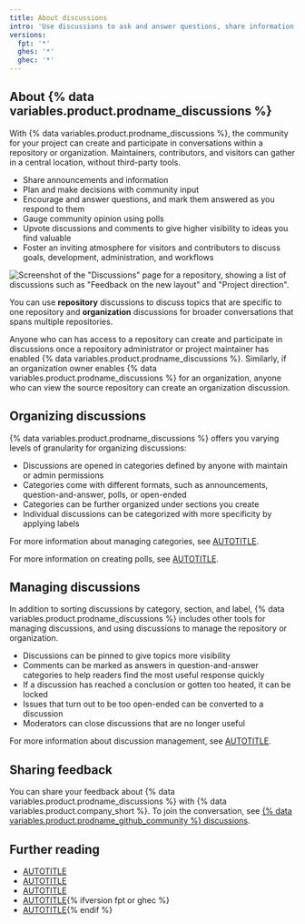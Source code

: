 ```yaml
---
title: About discussions
intro: 'Use discussions to ask and answer questions, share information, make announcements, and conduct or participate in a conversation about a project.'
versions:
  fpt: '*'
  ghes: '*'
  ghec: '*'
---
```



## About {% data variables.product.prodname_discussions %}

With {% data variables.product.prodname_discussions %}, the community for your project can create and participate in conversations within a repository or organization. Maintainers, contributors, and visitors can gather in a central location, without third-party tools.

* Share announcements and information
* Plan and make decisions with community input
* Encourage and answer questions, and mark them answered as you respond to them
* Gauge community opinion using polls 
* Upvote discussions and comments to give higher visibility to ideas you find valuable
* Foster an inviting atmosphere for visitors and contributors to discuss goals, development, administration, and workflows

![Screenshot of the "Discussions" page for a repository, showing a list of discussions such as "Feedback on the new layout" and "Project direction".](/assets/images/help/discussions/hero.png)

You can use **repository** discussions to discuss topics that are specific to one repository and **organization** discussions for broader conversations that spans multiple repositories.

Anyone who can has access to a repository can create and participate in discussions once a repository administrator or project maintainer has enabled {% data variables.product.prodname_discussions %}. Similarly, if an organization owner enables {% data variables.product.prodname_discussions %} for an organization, anyone who can view the source repository can create an organization discussion.

## Organizing discussions

{% data variables.product.prodname_discussions %} offers you varying levels of granularity for organizing discussions:

* Discussions are opened in categories defined by anyone with maintain or admin permissions
* Categories come with different formats, such as announcements, question-and-answer, polls, or open-ended
* Categories can be further organized under sections you create
* Individual discussions can be categorized with more specificity by applying labels

For more information about managing categories, see [AUTOTITLE](/discussions/managing-discussions-for-your-community/managing-categories-for-discussions).

For more information on creating polls, see [AUTOTITLE](/discussions/collaborating-with-your-community-using-discussions/participating-in-a-discussion#creating-a-poll).

## Managing discussions

In addition to sorting discussions by category, section, and label, {% data variables.product.prodname_discussions %} includes other tools for managing discussions, and using discussions to manage the repository or organization.

* Discussions can be pinned to give topics more visibility
* Comments can be marked as answers in question-and-answer categories to help readers find the most useful response quickly
* If a discussion has reached a conclusion or gotten too heated, it can be locked
* Issues that turn out to be too open-ended can be converted to a discussion
* Moderators can close discussions that are no longer useful

For more information about discussion management, see [AUTOTITLE](/discussions/managing-discussions-for-your-community/managing-discussions).

## Sharing feedback

You can share your feedback about {% data variables.product.prodname_discussions %} with {% data variables.product.company_short %}. To join the conversation, see [{% data variables.product.prodname_github_community %} discussions](https://github.com/orgs/community/discussions/categories/discussions).

## Further reading

* [AUTOTITLE](/get-started/writing-on-github/getting-started-with-writing-and-formatting-on-github/about-writing-and-formatting-on-github)
* [AUTOTITLE](/search-github/searching-on-github/searching-discussions)
* [AUTOTITLE](/account-and-profile/managing-subscriptions-and-notifications-on-github/setting-up-notifications/about-notifications)
* [AUTOTITLE](/communities/moderating-comments-and-conversations){% ifversion fpt or ghec %}
* [AUTOTITLE](/communities/maintaining-your-safety-on-github){% endif %}
